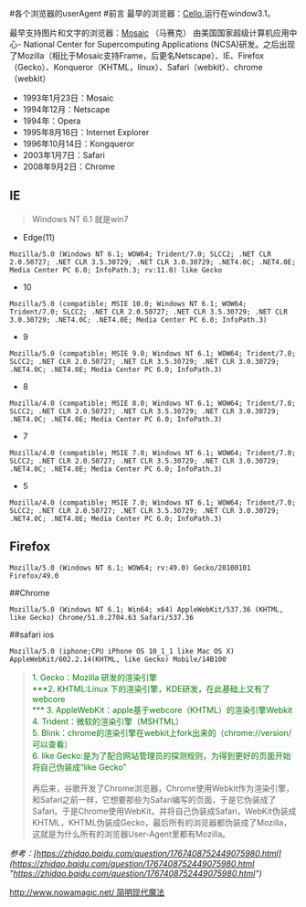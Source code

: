 #各个浏览器的userAgent
#前言
最早的浏览器：[Cello](https://en.wikipedia.org/wiki/Cello_(web_browser) "Cello"),运行在window3.1。

最早支持图片和文字的浏览器：[Mosaic](https://en.wikipedia.org/wiki/Mosaic_(web_browser) "wiki") （马赛克） 由美国国家超级计算机应用中心- National Center for Supercomputing Applications (NCSA)研发。之后出现了Mozilla（相比于Mosaic支持Frame，后更名Netscape）、IE、Firefox（Gecko）、Konqueror（KHTML，linux）、Safari（webkit）、chrome（webkit）

- 1993年1月23日：Mosaic
- 1994年12月：Netscape
- 1994年：Opera
- 1995年8月16日：Internet Explorer
- 1996年10月14日：Kongqueror
- 2003年1月7日：Safari
- 2008年9月2日：Chrome
## IE
>Windows NT 6.1 就是win7

- Edge(11)

`Mozilla/5.0 (Windows NT 6.1; WOW64; Trident/7.0; SLCC2; .NET CLR 2.0.50727; .NET CLR 3.5.30729; .NET CLR 3.0.30729; .NET4.0C; .NET4.0E; Media Center PC 6.0; InfoPath.3; rv:11.0) like Gecko`

 - 10 
 
 `Mozilla/5.0 (compatible; MSIE 10.0; Windows NT 6.1; WOW64; Trident/7.0; SLCC2; .NET CLR 2.0.50727; .NET CLR 3.5.30729; .NET CLR 3.0.30729; .NET4.0C; .NET4.0E; Media Center PC 6.0; InfoPath.3)`

 - 9

`Mozilla/5.0 (compatible; MSIE 9.0; Windows NT 6.1; WOW64; Trident/7.0; SLCC2; .NET CLR 2.0.50727; .NET CLR 3.5.30729; .NET CLR 3.0.30729; .NET4.0C; .NET4.0E; Media Center PC 6.0; InfoPath.3)`

 - 8

`Mozilla/4.0 (compatible; MSIE 8.0; Windows NT 6.1; WOW64; Trident/7.0; SLCC2; .NET CLR 2.0.50727; .NET CLR 3.5.30729; .NET CLR 3.0.30729; .NET4.0C; .NET4.0E; Media Center PC 6.0; InfoPath.3)`

 - 7

`Mozilla/4.0 (compatible; MSIE 7.0; Windows NT 6.1; WOW64; Trident/7.0; SLCC2; .NET CLR 2.0.50727; .NET CLR 3.5.30729; .NET CLR 3.0.30729; .NET4.0C; .NET4.0E; Media Center PC 6.0; InfoPath.3)`

 - 5
 
`Mozilla/4.0 (compatible; MSIE 7.0; Windows NT 6.1; WOW64; Trident/7.0; SLCC2; .NET CLR 2.0.50727; .NET CLR 3.5.30729; .NET CLR 3.0.30729; .NET4.0C; .NET4.0E; Media Center PC 6.0; InfoPath.3)`

## Firefox 
 
`Mozilla/5.0 (Windows NT 6.1; WOW64; rv:49.0) Gecko/20100101 Firefox/49.0`

##Chrome

`Mozilla/5.0 (Windows NT 6.1; Win64; x64) AppleWebKit/537.36 (KHTML, like Gecko) Chrome/51.0.2704.63 Safari/537.36`

##safari ios

`Mozilla/5.0 (iphone;CPU iPhone OS 10_1_1 like Mac OS X)   AppleWebKit/602.2.14(KHTML, like Gecko) Mobile/14B100`

><font color="green">
>1. Gecko：Mozilla 研发的渲染引擎 </br>
>***2. KHTML:Linux 下的渲染引擎，KDE研发，在此基础上又有了webcore</br>***
>3. AppleWebKit：apple基于webcore（KHTML）的渲染引擎Webkit</br>
>4. Trident：微软的渲染引擎（MSHTML）</br>
>5. Blink：chrome的渲染引擎在webkit上fork出来的（chrome://version/ 可以查看）</br>
>6. like Gecko:是为了配合网站管理员的探测规则，为得到更好的页面开始将自己伪装成“like Gecko”</br>
></font></br>
>再后来，谷歌开发了Chrome浏览器，Chrome使用Webkit作为渲染引擎，和Safari之前一样，它想要那些为Safari编写的页面，于是它伪装成了Safari。于是Chrome使用WebKit，并将自己伪装成Safari，WebKit伪装成KHTML，KHTML伪装成Gecko，最后所有的浏览器都伪装成了Mozilla，这就是为什么所有的浏览器User-Agent里都有Mozilla。

*参考：[https://zhidao.baidu.com/question/1767408752449075980.html](https://zhidao.baidu.com/question/1767408752449075980.html "https://zhidao.baidu.com/question/1767408752449075980.html")*

[http://www.nowamagic.net/ 简明现代魔法](http://www.nowamagic.net/ "http://www.nowamagic.net/")